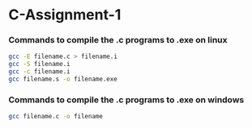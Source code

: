 # C-Assignment-1

### Commands to compile the .c programs to .exe on linux
```bash
gcc -E filename.c > filename.i
gcc -S filename.i
gcc -c filename.i
gcc filename.s -o filename.exe
```
### Commands to compile the .c programs to .exe on windows
```bash
gcc filename.c -o filename
```
